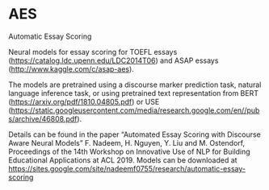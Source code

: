# AES
Automatic Essay Scoring

Neural models for essay scoring for TOEFL essays (https://catalog.ldc.upenn.edu/LDC2014T06) and ASAP essays (http://www.kaggle.com/c/asap-aes).

The models are pretrained using a discourse marker prediction task, natural language inference task, or using pretrained text representation from BERT (https://arxiv.org/pdf/1810.04805.pdf) or USE (https://static.googleusercontent.com/media/research.google.com/en//pubs/archive/46808.pdf). 

Details can be found in the paper “Automated Essay Scoring with Discourse Aware Neural Models” F. Nadeem, H. Nguyen, Y. Liu and M. Ostendorf, Proceedings of the 14th Workshop on Innovative Use of NLP for Building Educational Applications at ACL 2019.
Models can be downloaded at https://sites.google.com/site/nadeemf0755/research/automatic-essay-scoring
